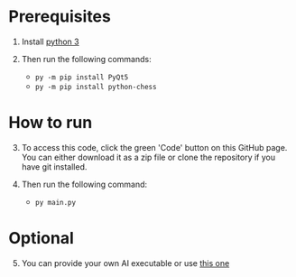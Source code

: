 # Prerequisites
1. Install [python 3](https://www.python.org/downloads/)

2. Then run the following commands:
   * `py -m pip install PyQt5`
   * `py -m pip install python-chess`

# How to run
3. To access this code, click the green 'Code' button on this GitHub page. You can either download it as a zip file or clone the repository if you have git installed.

4. Then run the following command:
   * `py main.py`

# Optional
5. You can provide your own AI executable or use [this one](https://github.com/vtad4f/chess-ai)

